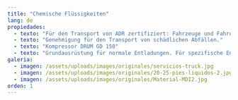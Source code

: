 ```yaml
---
title: "Chemische Flüssigkeiten"
lang: de
propiedades:
  - texto: "Für den Transport von ADR zertifiziert: Fahrzeuge und Fahrer."
  - texto: "Genehmigung für den Transport von schädlichen Abfällen."
  - texto: "Kompressor DRUM GD 150"
  - texto: "Grundausrüstung für normale Entladungen. Für spezifische Entladungen passen wir uns den Voraussetzungen an."
galeria:
  - imagen: /assets/uploads/images/originales/servicios-truck.jpg
  - imagen: /assets/uploads/images/originales/20-25-pies-liquidos-2.jpg
  - imagen: /assets/uploads/images/originales/Material-MDI2.jpg
orden: 1
---
```

